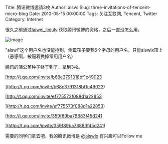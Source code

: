 Title: 腾讯微博邀请3枚
Author: alswl
Slug: three-invitations-of-tencent-micro-blog
Date: 2010-05-15 00:00:00
Tags: 关注互联网, Tencent, Twitter
Category: Internet

很久之前通过[laiwei_linjuly](http://baiduer.net/) 获取腾讯微博的资格，之后一直没怎么用。

![image](https://ohsolnxaa.qnssl.com/upload_dropbox/201005/t_qq_logo.jpg)

"alswl"这个用户名也没能抢到，倒霉孩子要我6个字母的用户名，只能alswlx顶上（恶感啊，被逼着换掉常用用户名）

腾讯的蒲公英种子终于到了，拿到3枚。

[http://t.qq.com/invite/b68e3791318bf1c49023

](http://t.qq.com/invite/b68e3791318bf1c49023)

[http://t.qq.com/invite/ef775573f088d1a22853

](http://t.qq.com/invite/ef775573f088d1a22853)

[http://t.qq.com/invite/359f89ba78883f45d241

](http://t.qq.com/invite/359f89ba78883f45d241)

需要的同学们拿去吧，我的腾讯微博是 [@alswlx](http://t.qq.com/alswlx) 有兴趣可以Follow me

